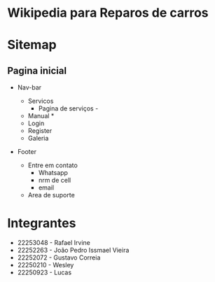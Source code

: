 # Wikipedia para Reparos de carros

# Sitemap
## Pagina inicial
* Nav-bar
  * Servicos
    * Pagina de serviços - 
  * Manual
    * 
  * Login
  * Register
  * Galeria


* Footer
  * Entre em contato
    * Whatsapp
    * nrm de cell
    * email
  * Area de suporte

# Integrantes
* 22253048 - Rafael Irvine
* 22252263 - João Pedro Issmael Vieira
* 22252072 - Gustavo Correia
* 22250210 - Wesley
* 22250923 - Lucas
